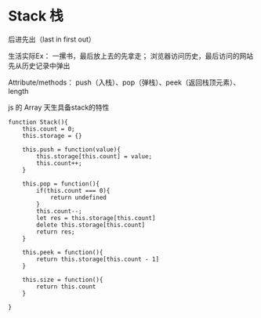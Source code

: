 # Stack 栈

后进先出（last in first out）

生活实际Ex： 一摞书，最后放上去的先拿走； 浏览器访问历史，最后访问的网站先从历史记录中弹出

Attribute/methods： push（入栈）、pop（弹栈）、peek（返回栈顶元素）、length

js 的 Array 天生具备stack的特性

```
function Stack(){
    this.count = 0;
    this.storage = {}

    this.push = function(value){
        this.storage[this.count] = value;
        this.count++;
    }

    this.pop = function(){
        if(this.count === 0){
            return undefined
        }
        this.count--;
        let res = this.storage[this.count]
        delete this.storage[this.count]
        return res;
    }

    this.peek = function(){
        return this.storage[this.count - 1]
    }

    this.size = function(){
        return this.count
    }
    
}
```